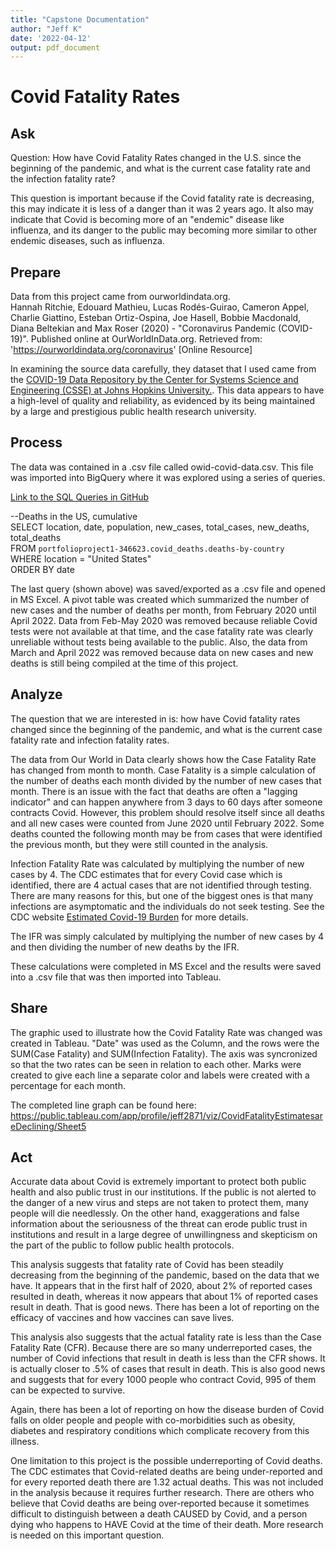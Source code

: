 ```yaml
---
title: "Capstone Documentation"
author: "Jeff K"
date: '2022-04-12'
output: pdf_document
---  
```


# Covid Fatality Rates  

## Ask
Question: How have Covid Fatality Rates changed in the U.S. since the beginning of the pandemic, and what is the current case fatality rate and the infection fatality rate?

This question is important because if the Covid fatality rate is decreasing, this may indicate it is less of a danger than it was 2 years ago.  It also may indicate that Covid is becoming more of an "endemic" disease like influenza, and its danger to the public may becoming more similar to other endemic diseases, such as influenza.



## Prepare
Data from this project came from ourworldindata.org.   
Hannah Ritchie, Edouard Mathieu, Lucas Rodés-Guirao, Cameron Appel, Charlie Giattino, Esteban Ortiz-Ospina, Joe Hasell, Bobbie Macdonald, Diana Beltekian and Max Roser (2020) - "Coronavirus Pandemic (COVID-19)". Published online at OurWorldInData.org. Retrieved from: 'https://ourworldindata.org/coronavirus' [Online Resource]

In examining the source data carefully, they dataset that I used came from the [COVID-19 Data Repository by the Center for Systems Science and Engineering (CSSE) at Johns Hopkins University.](https://github.com/CSSEGISandData/COVID-19). This data appears to have a high-level of quality and reliability, as evidenced by its being maintained by a large and prestigious public health research university.



## Process
The data was contained in a .csv file called owid-covid-data.csv. This file was imported into BigQuery where it was explored using a series of queries. 

[Link to the SQL Queries in GitHub](https://github.com/jeffkerrpdx/covid-fatality-rates/blob/main/SQL%20Queries)  

--Deaths in the US, cumulative  
SELECT location, date, population, new_cases, total_cases, new_deaths, total_deaths  
FROM `portfolioproject1-346623.covid_deaths.deaths-by-country`  
WHERE location = "United States"  
ORDER BY date  

The last query (shown above) was saved/exported as a .csv file and opened in MS Excel.  A pivot table was created which summarized the number of new cases and the number of deaths per month, from February 2020 until April 2022.  Data from Feb-May 2020 was removed because reliable Covid tests were not available at that time, and the case fatality rate was clearly unreliable without tests being available to the public. Also, the data from March and April 2022 was removed because data on new cases and new deaths is still being compiled at the time of this project.

## Analyze
The question that we are interested in is: how have Covid fatality rates changed since the beginning of the pandemic, and what is the current case fatality rate and infection fatality rates.

The data from Our World in Data clearly shows how the Case Fatality Rate has changed from month to month.  Case Fatality is a simple calculation of the number of deaths each month divided by the number of new cases that month.  There is an issue with the fact that deaths are often a "lagging indicator" and can happen anywhere from 3 days to 60 days after someone contracts Covid. However, this problem should resolve itself since all deaths and all new cases were counted from June 2020 until February 2022.  Some deaths counted the following month may be from cases that were identified the previous month, but they were still counted in the analysis.

Infection Fatality Rate was calculated by multiplying the number of new cases by 4. The CDC estimates that for every Covid case which is identified, there are 4 actual cases that are not identified through testing. There are many reasons for this, but one of the biggest ones is that many infections are asymptomatic and the individuals do not seek testing.  See the CDC website [Estimated Covid-19 Burden](https://www.cdc.gov/coronavirus/2019-ncov/cases-updates/burden.html) for more details. 

The IFR was simply calculated by multiplying the number of new cases by 4 and then dividing the number of new deaths by the IFR. 

These calculations were completed in MS Excel and the results were saved into a .csv file that was then imported into Tableau. 

## Share

The graphic used to illustrate how the Covid Fatality Rate was changed was created in Tableau.  "Date" was used as the Column, and the rows were the SUM(Case Fatality) and SUM(Infection Fatality). The axis was syncronized so that the two rates can be seen in relation to each other.  Marks were created to give each line a separate color and labels were created with a percentage for each month.

The completed line graph can be found here: https://public.tableau.com/app/profile/jeff2871/viz/CovidFatalityEstimatesareDeclining/Sheet5  

## Act

Accurate data about Covid is extremely important to protect both public health and also public trust in our institutions.  If the public is not alerted to the danger of a new virus and steps are not taken to protect them, many people will die needlessly. On the other hand, exaggerations and false information about the seriousness of the threat can erode public trust in institutions and result in a large degree of unwillingness and skepticism on the part of the public to follow public health protocols.

This analysis suggests that fatality rate of Covid has been steadily decreasing from the beginning of the pandemic, based on the data that we have.  It appears that in the first half of 2020, about 2% of reported cases resulted in death, whereas it now appears that about 1% of reported cases result in death. That is good news.  There has been a lot of reporting on the efficacy of vaccines and how vaccines can save lives.

This analysis also suggests that the actual fatality rate is less than the Case Fatality Rate (CFR). Because there are so many underreported cases, the number of Covid infections that result in death is less than the CFR shows. It is actually closer to .5% of cases that result in death.  This is also good news and suggests that for every 1000 people who contract Covid, 995 of them can be expected to survive.

Again, there has been a lot of reporting on how the disease burden of Covid falls on older people and people with co-morbidities such as obesity, diabetes and respiratory conditions which complicate recovery from this illness. 

One limitation to this project is the possible underreporting of Covid deaths. The CDC estimates that Covid-related deaths are being under-reported and for every reported death there are 1.32 actual deaths.  This was not included in the analysis because it requires further research.  There are others who believe that Covid deaths are being over-reported because it sometimes difficult to distinguish between a death CAUSED by Covid, and a person dying who happens to HAVE Covid at the time of their death. More research is needed on this important question. 
